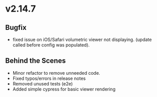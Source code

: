 # v2.14.7

## Bugfix

- fixed issue on iOS/Safari volumetric viewer not displaying. (update called before config was populated).

## Behind the Scenes

- Minor refactor to remove unneeded code.
- Fixed typos/errors in release notes
- Removed unused tests (e2e)
- Added simple cypress for basic viewer rendering
